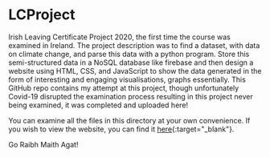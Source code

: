 # LCProject
Irish Leaving Certificate Project 2020, the first time the course was examined in Ireland. The project description was to find a dataset, with data on climate change, and parse this data with a python program. Store this semi-structured data in a NoSQL database like firebase and then design a website using HTML, CSS, and JavaScript to show the data generated in the form of interesting and engaging visualisations, graphs essentially. This GitHub repo contains my attempt at this project, though unfortunately Covid-19 disrupted the examination process resulting in this project never being examined, it was completed and uploaded here! 

You can examine all the files in this directory at your own convenience. If you wish to view the website, you can find it [here](https://save-our-future.netlify.app/){:target="\_blank"}.

Go Raibh Maith Agat!
